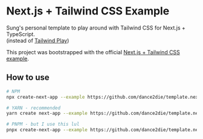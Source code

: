 # Next.js + Tailwind CSS Example


Sung's personal template to play around with Tailwind CSS for Next.js + TypeScript.  
(instead of [Tailwind Play](https://play.tailwindcss.com/))

This project was bootstrapped with the official [Next.js + Tailwind CSS example](https://github.com/vercel/next.js/tree/canary/examples/with-tailwindcss).

## How to use

```bash
# NPM
npx create-next-app --example https://github.com/dance2die/template.nextjs.typescript.tailwindcss your-site-name-here

# YARN - recommended
yarn create next-app --example https://github.com/dance2die/template.nextjs.typescript.tailwindcss your-site-name-here

# PNPM - but I use this lul
pnpx create-next-app --example https://github.com/dance2die/template.nextjs.typescript.tailwindcss your-site-name-here
```

